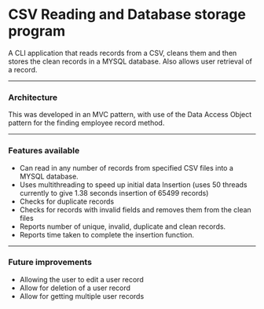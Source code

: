 # CSV Reading and Database storage program
A CLI application that reads records from a CSV, cleans them and then stores the clean records in a MYSQL database. Also allows user retrieval of a record.

---

### Architecture
This was developed in an MVC pattern, with use of the Data Access Object pattern for the finding employee record method.

---
### Features available

* Can read in any number of records from specified CSV files into a MYSQL database.
* Uses multithreading to speed up initial data Insertion (uses 50 threads currently to give 1.38 seconds insertion of 65499 records)
* Checks for duplicate records
* Checks for records with invalid fields and removes them from the clean files
* Reports number of unique, invalid, duplicate and clean records.
* Reports time taken to complete the insertion function.

---
### Future improvements

* Allowing the user to edit a user record
* Allow for deletion of a user record
* Allow for getting multiple user records
